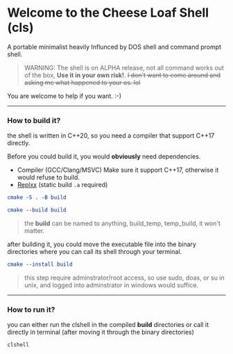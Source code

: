 # Welcome to the Cheese Loaf Shell (cls)
A portable minimalist heavily Influnced by DOS shell and command prompt shell.

> WARNING: The shell is on ALPHA release, not all command works out of the box,
> **Use it in your own risk!**.
> ~~I don't want to come around and asking me what happened to your os. lol~~

You are welcome to help if you want. :-)

---
### How to build it?
the shell is written in C++20, so you need a compiler that support C++17 directly.

Before you could build it, you would **obviously** need dependencies.
+ Compiler (GCC/Clang/MSVC) Make sure it support C++17, otherwise it would refuse to build.
+ [Replxx](https://github.com/AmokHuginnsson/replxx) (static build `.a` required)

```cmake
cmake -S . -B build
```
```cmake
cmake --build build
```
> the **build** can be named to anything, build_temp, temp_build, it won't matter.

after building it, you could move the executable file into the binary directories where you can call its shell through your terminal.
```cmake
cmake --install build
```
> this step require adminstrator/root access, so use sudo, doas, or su in unix, and logged into adminstrator in windows would suffice.

---
### How to run it?
you can either run the clshell in the compiled **build** directories or call it directly in terminal (after moving it through the binary directories)
```shell
clshell
```

